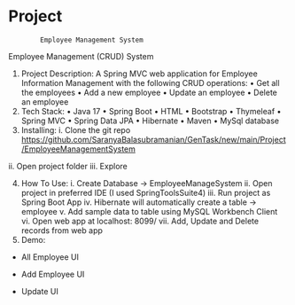 # Project
			Employee Management System

Employee Management (CRUD) System
1. Project Description:
A Spring MVC web application for Employee Information Management with the following CRUD operations:
•	Get all the employees
•	Add a new employee
•	Update an employee
•	Delete an employee
2. Tech Stack:
•	Java 17
•	Spring Boot
•	HTML
•	Bootstrap
•	Thymeleaf
•	Spring MVC
•	Spring Data JPA
•	Hibernate
•	Maven
•	MySql database
3. Installing:
i. Clone the git repo
https://github.com/SaranyaBalasubramanian/GenTask/new/main/Project/EmployeeManagementSystem

ii. Open project folder
iii. Explore


4. How To Use:
i. Create Database -> EmployeeManageSystem
ii. Open project in preferred IDE (I used SpringToolsSuite4)
iii. Run project as Spring Boot App
iv. Hibernate will automatically create a table -> employee
v. Add sample data to table using MySQL Workbench Client
vi. Open web app at localhost: 8099/
vii. Add, Update and Delete records from web app
5. Demo:
- All Employee UI
 
- Add Employee UI
 
- Update UI
 
